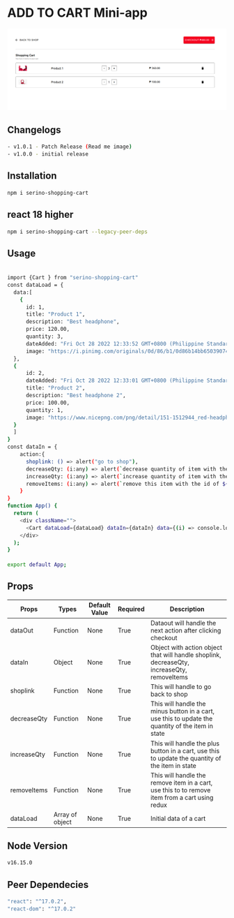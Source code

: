 # ADD TO CART Mini-app

![My Image](mini-app-shoppingcart.png)

## Changelogs

```sh
- v1.0.1 - Patch Release (Read me image)
- v1.0.0 - initial release
```

## Installation

```sh
npm i serino-shopping-cart
```

## react 18 higher
```sh
npm i serino-shopping-cart --legacy-peer-deps
```

## Usage
```sh

import {Cart } from "serino-shopping-cart"
const dataLoad = {
  data:[
    {
      id: 1,
      title: "Product 1",
      description: "Best headphone",
      price: 120.00,
      quantity: 3,
      dateAdded: "Fri Oct 28 2022 12:33:52 GMT+0800 (Philippine Standard Time)",
      image: "https://i.pinimg.com/originals/0d/86/b1/0d86b14bb6503907498ebff62062ae12.png"
  },
  {
      id: 2,
      dateAdded: "Fri Oct 28 2022 12:33:01 GMT+0800 (Philippine Standard Time)",
      title: "Product 2",
      description: "Best headphone 2",
      price: 100.00,
      quantity: 1,
      image: "https://www.nicepng.com/png/detail/151-1512944_red-headphone-png-image-background-beats-by-dr.png"
  }
  ]
}
const dataIn = {
    action:{
      shoplink: () => alert("go to shop"),
      decreaseQty: (i:any) => alert(`decrease quantity of item with the id of ${i}` ),
      increaseQty: (i:any) => alert(`increase quantity of item with the id of ${i}` ),
      removeItems: (i:any) => alert(`remove this item with the id of ${i}`)
    }
}
function App() {
  return (
    <div className="">
      <Cart dataLoad={dataLoad} dataIn={dataIn} data={(i) => console.log(i)}/>
    </div>
  );
}

export default App;

```
## Props

| Props  | Types| Default Value  | Required  | Description |
| ------------- | ------------- | ------------- | ------------- | ------------- | 
| dataOut  | Function  |  None | True  | Dataout will handle the next action after clicking checkout |
| dataIn  | Object | None  | True  | Object with action object that will handle shoplink, decreaseQty, increaseQty, removeItems |
| shoplink | Function | None | True | This will handle to go back to shop |
| decreaseQty | Function | None | True | This will handle the minus button in a cart, use this to update the quantity of the item in state |
| increaseQty | Function | None | True | This will handle the plus button in a cart, use this to update the quantity of the item in state |
| removeItems | Function | None | True | This will handle the remove item in a cart, use this to to remove item from a cart using redux |
| dataLoad | Array of object | None | True | Initial data of a cart |


## Node Version

```sh
v16.15.0
```

## Peer Dependecies

```sh
"react": "^17.0.2",
"react-dom": "^17.0.2"
```

